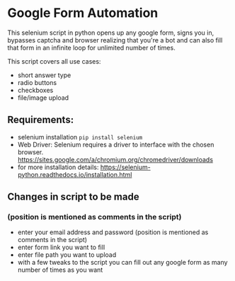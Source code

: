 # Google Form Automation
This selenium script in python opens up any google form, signs you in, bypasses captcha and browser realizing that you're a bot and can also fill that form in an infinite loop for unlimited number of times.

This script covers all use cases:
- short answer type
- radio buttons
- checkboxes
- file/image upload

## Requirements:
- selenium installation 
 `pip install selenium`
 - Web Driver: Selenium requires a driver to interface with the chosen browser.
 https://sites.google.com/a/chromium.org/chromedriver/downloads
 - for more installation details: 
 https://selenium-python.readthedocs.io/installation.html

## Changes in script to  be made
### (position is mentioned as comments in the script)
- enter your email address and password (position is mentioned as comments in the script)
- enter form link you want to fill
- enter file path you want to upload
- with a few tweaks to the script you can fill out any google form as many number of times as you want
